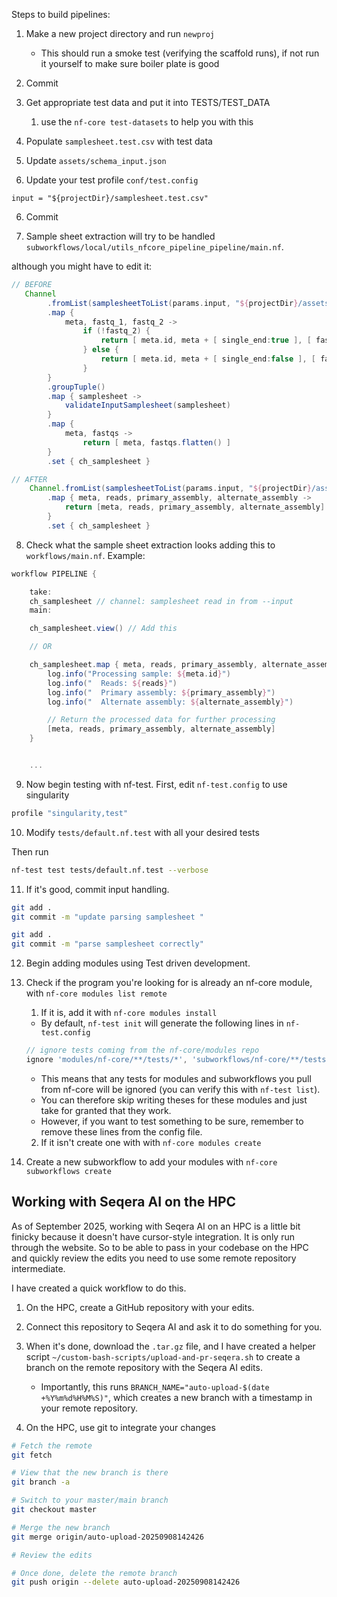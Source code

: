 Steps to build pipelines:

1. Make a new project directory and run `newproj`

   - This should run a smoke test (verifying the scaffold runs), if not run it yourself to make sure boiler plate is good

2. Commit

3. Get appropriate test data and put it into TESTS/TEST_DATA

   1. use the `nf-core test-datasets` to help you with this

4. Populate `samplesheet.test.csv` with test data

5. Update `assets/schema_input.json`

6. Update your test profile `conf/test.config`

```
input = "${projectDir}/samplesheet.test.csv"
```

6. Commit

7. Sample sheet extraction will try to be handled `subworkflows/local/utils_nfcore_pipeline_pipeline/main.nf`.

although you might have to edit it:

```groovy
// BEFORE
   Channel
        .fromList(samplesheetToList(params.input, "${projectDir}/assets/schema_input.json"))
        .map {
            meta, fastq_1, fastq_2 ->
                if (!fastq_2) {
                    return [ meta.id, meta + [ single_end:true ], [ fastq_1 ] ]
                } else {
                    return [ meta.id, meta + [ single_end:false ], [ fastq_1, fastq_2 ] ]
                }
        }
        .groupTuple()
        .map { samplesheet ->
            validateInputSamplesheet(samplesheet)
        }
        .map {
            meta, fastqs ->
                return [ meta, fastqs.flatten() ]
        }
        .set { ch_samplesheet }

// AFTER
    Channel.fromList(samplesheetToList(params.input, "${projectDir}/assets/schema_input.json"))
        .map { meta, reads, primary_assembly, alternate_assembly ->
            return [meta, reads, primary_assembly, alternate_assembly]
        }
        .set { ch_samplesheet }
```

8. Check what the sample sheet extraction looks adding this to `workflows/main.nf`. Example:

```groovy
workflow PIPELINE {

    take:
    ch_samplesheet // channel: samplesheet read in from --input
    main:

    ch_samplesheet.view() // Add this

    // OR

    ch_samplesheet.map { meta, reads, primary_assembly, alternate_assembly ->
        log.info("Processing sample: ${meta.id}")
        log.info("  Reads: ${reads}")
        log.info("  Primary assembly: ${primary_assembly}")
        log.info("  Alternate assembly: ${alternate_assembly}")

        // Return the processed data for further processing
        [meta, reads, primary_assembly, alternate_assembly]
    }


    ...
```

9. Now begin testing with nf-test. First, edit `nf-test.config` to use singularity 

```groovy
profile "singularity,test"
```

10. Modify `tests/default.nf.test` with all your desired tests

Then run

```bash
nf-test test tests/default.nf.test --verbose
```

11. If it's good, commit input handling.

```bash
git add .
git commit -m "update parsing samplesheet "
```


```bash
git add .
git commit -m "parse samplesheet correctly"
```

12. Begin adding modules using Test driven development.
1. Check if the program you're looking for is already an nf-core module, with `nf-core modules list remote`

   1. If it is, add it with `nf-core modules install`
    - By default, `nf-test init` will generate the following lines in `nf-test.config`
    ```groovy
    // ignore tests coming from the nf-core/modules repo
    ignore 'modules/nf-core/**/tests/*', 'subworkflows/nf-core/**/tests/*'
    ```
    - This means that any tests for modules and subworkflows you pull from nf-core will be ignored (you can verify this with `nf-test list`). 
    - You can therefore skip writing theses for these modules and just take for granted that they work.
    - However, if you want to test something to be sure, remember to remove these lines from the config file.
   2. If it isn't create one with with `nf-core modules create`

1. Create a new subworkflow to add your modules with `nf-core subworkflows create`


## Working with Seqera AI on the HPC

As of September 2025, working with Seqera AI on an HPC is a little bit finicky because it doesn't have cursor-style integration. It is only run through the website. So to be able to pass in your codebase on the HPC and quickly review the edits you need to use some remote repository intermediate. 

I have created a quick workflow to do this.

1. On the HPC, create a GitHub repository with your edits. 

2. Connect this repository to Seqera AI and ask it to do something for you.

3. When it's done, download the `.tar.gz` file, and I have created a helper script `~/custom-bash-scripts/upload-and-pr-seqera.sh` to create a branch on the remote repository with the Seqera AI edits.
    - Importantly, this runs `BRANCH_NAME="auto-upload-$(date +%Y%m%d%H%M%S)"`, which creates a new branch with a timestamp in your remote repository.

4. On the HPC, use git to integrate your changes

```bash
# Fetch the remote
git fetch

# View that the new branch is there
git branch -a

# Switch to your master/main branch
git checkout master

# Merge the new branch
git merge origin/auto-upload-20250908142426

# Review the edits

# Once done, delete the remote branch
git push origin --delete auto-upload-20250908142426
```
